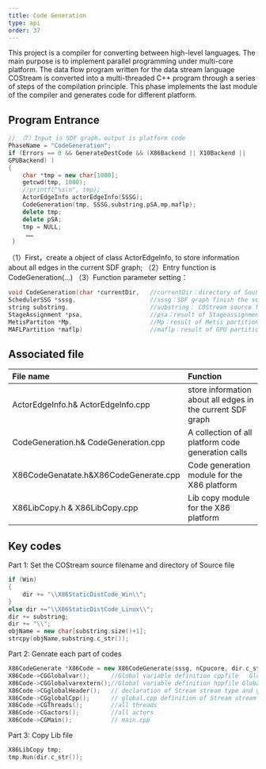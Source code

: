 ```yaml
---
title: Code Generation
type: api
order: 37
---
```


This project is a compiler for converting between high-level languages. The main purpose is to implement parallel programming under multi-core platform. The data flow program written for the data stream language COStream is converted into a multi-threaded C++ program through a series of steps of the compilation principle.
This phase implements the last module of the compiler and generates code for different platform.

## Program Entrance
```c++
// （7）Input is SDF graph，output is platform code
PhaseName = "CodeGeneration";
if (Errors == 0 && GenerateDestCode && (X86Backend || X10Backend ||
GPUBackend) )
{
	char *tmp = new char[1000];
	getcwd(tmp, 1000);
	//printf("%s\n", tmp);
	ActorEdgeInfo actorEdgeInfo(SSSG);
	CodeGeneration(tmp, SSSG,substring,pSA,mp,maflp);
	delete tmp;
	delete pSA;
	tmp = NULL;
     ……
 }

```
（1）First，create a object of class ActorEdgeInfo, to store information about all edges in the current SDF graph;
	（2）Entry function is CodeGeneration(…)
	（3）Function parameter setting：
```c++
void CodeGeneration(char *currentDir,   //currentDir：directory of Source file 
SchedulerSSG *sssg,                     //sssg：SDF graph finish the scheduling and division
string substring,                       //substring： COStream source filename
StageAssignment *psa,                   //psa：result of Stageassignment
MetisPartiton *Mp,                      //Mp：result of Metis partition 
MAFLPartition *maflp)                   //maflp：result of GPU partition 
```

## Associated file

|File name |Function|
|:-|:-|
|ActorEdgeInfo.h& ActorEdgeInfo.cpp|store information about all edges in the current SDF graph|
|CodeGeneration.h& CodeGeneration.cpp|A collection of all platform code generation calls|
|X86CodeGenatate.h&X86CodeGenerate.cpp|Code generation module for the X86 platform|
|X86LibCopy.h & X86LibCopy.cpp|Lib copy module for the X86 platform|


## Key codes
Part 1: Set the COStream source filename and directory of Source file
```c++
if (Win)
{
	dir += "\\X86StaticDistCode_Win\\";
}
else dir +="\\X86StaticDistCode_Linux\\";
dir += substring;
dir += "\\";
objName = new char[substring.size()+1];
strcpy(objName,substring.c_str());
```

Part 2: Genrate each part of codes
```c++
X86CodeGenerate *X86Code = new X86CodeGenerate(sssg, nCpucore, dir.c_str(),psa,Mp);
X86Code->CGGlobalvar();	     //Global variable definition cppfile	GlobalVar.cpp
X86Code->CGGlobalvarextern();//Global variable definition hppfile GlobalVar.h
X86Code->CGglobalHeader();	 // declaration of Stream stream type and global stream buffer
X86Code->CGglobalCpp();	     // global.cpp definition of Stream stream type and global stream buffer
X86Code->CGThreads();	     //all threads
X86Code->CGactors();		 //all actors
X86Code->CGMain();		     // main.cpp
```
Part 3: Copy Lib file
```c++
X86LibCopy tmp;
tmp.Run(dir.c_str());
```